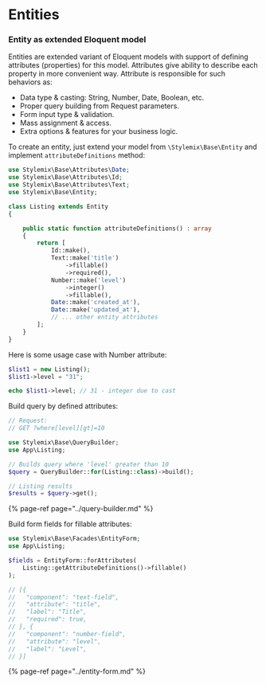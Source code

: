 # Entities

### Entity as extended Eloquent model

Entities are extended variant of Eloquent models with support of defining attributes \(properties\) for this model. Attributes give ability to describe each property in more convenient way. Attribute is responsible for such behaviors as:

* Data type & casting: String, Number, Date, Boolean, etc.
* Proper query building from Request parameters.
* Form input type & validation.
* Mass assignment & access.
* Extra options & features for your business logic.

To create an entity,  just extend your model from `\Stylemix\Base\Entity` and implement `attributeDefinitions` method:

```php
use Stylemix\Base\Attributes\Date;
use Stylemix\Base\Attributes\Id;
use Stylemix\Base\Attributes\Text;
use Stylemix\Base\Entity;

class Listing extends Entity
{

    public static function attributeDefinitions() : array
    {
        return [
            Id::make(),
            Text::make('title')
                ->fillable()
                ->required(),
            Number::make('level')
                ->integer()
                ->fillable(),
            Date::make('created_at'),
            Date::make('updated_at'),
            // ... other entity attributes
        ];
    }
}
```

Here is some usage case with Number attribute:

```php
$list1 = new Listing();
$list1->level = "31";

echo $list1->level; // 31 - integer due to cast
```

Build query by defined attributes:

```php
// Request:
// GET ?where[level][gt]=10

use Stylemix\Base\QueryBuilder;
use App\Listing;

// Builds query where 'level' greater than 10
$query = QueryBuilder::for(Listing::class)->build();

// Listing results
$results = $query->get();
```

{% page-ref page="../query-builder.md" %}

Build form fields for fillable attributes:

```php
use Stylemix\Base\Facades\EntityForm;
use App\Listing;

$fields = EntityForm::forAttributes(
    Listing::getAttributeDefinitions()->fillable()
);

// [{
//   "component": "text-field",
//   "attribute": "title",
//   "label": "Title",
//   "required": true,
// }, {
//   "component": "number-field",
//   "attribute": "level",
//   "label": "Level",
// }]
```

{% page-ref page="../entity-form.md" %}

